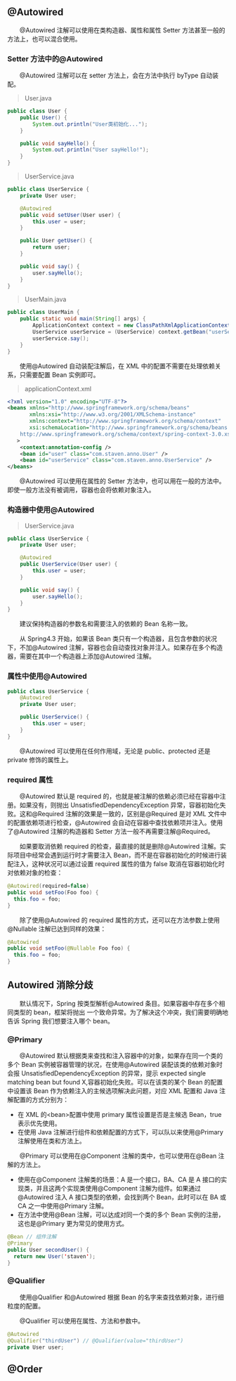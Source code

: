 ## @Autowired

&emsp;&emsp;@Autowired 注解可以使用在类构造器、属性和属性 Setter 方法甚至一般的方法上，也可以混合使用。

### Setter 方法中的@Autowired

&emsp;&emsp;@Autowired 注解可以在 setter 方法上，会在方法中执行 byType 自动装配。

> User.java

```java
public class User {
    public User() {
        System.out.println("User类初始化...");
    }

    public void sayHello() {
        System.out.println("User sayHello!");
    }
}
```

> UserService.java

```java
public class UserService {
    private User user;

    @Autowired
    public void setUser(User user) {
        this.user = user;
    }

    public User getUser() {
        return user;
    }

    public void say() {
        user.sayHello();
    }
}
```

> UserMain.java

```java
public class UserMain {
    public static void main(String[] args) {
        ApplicationContext context = new ClassPathXmlApplicationContext("applicationContext.xml");
        UserService userService = (UserService) context.getBean("userService");
        userService.say();
    }
}
```

&emsp;&emsp;使用@Autowired 自动装配注解后，在 XML 中的配置不需要在处理依赖关系，只需要配置 Bean 实例即可。

> applicationContext.xml

```xml
<?xml version="1.0" encoding="UTF-8"?>
<beans xmlns="http://www.springframework.org/schema/beans"
       xmlns:xsi="http://www.w3.org/2001/XMLSchema-instance"
       xmlns:context="http://www.springframework.org/schema/context"
       xsi:schemaLocation="http://www.springframework.org/schema/beans http://www.springframework.org/schema/beans/spring-beans.xsd  http://www.springframework.org/schema/context
    http://www.springframework.org/schema/context/spring-context-3.0.xsd"
   >
    <context:annotation-config />
    <bean id="user" class="com.staven.anno.User" />
    <bean id="userService" class="com.staven.anno.UserService" />
</beans>
```

&emsp;&emsp;@Autowired 可以使用在属性的 Setter 方法中，也可以用在一般的方法中。即使一般方法没有被调用，容器也会将依赖对象注入。

### 构造器中使用@Autowired

> UserService.java

```java
public class UserService {
    private User user;

    @Autowired
    public UserService(User user) {
        this.user = user;
    }

    public void say() {
        user.sayHello();
    }
}
```

&emsp;&emsp;建议保持构造器的参数名和需要注入的依赖的 Bean 名称一致。

&emsp;&emsp;从 Spring4.3 开始，如果该 Bean 类只有一个构造器，且包含参数的状况下，不加@Autowired 注解，容器也会自动查找对象并注入。如果存在多个构造器，需要在其中一个构造器上添加@Autowired 注解。

### 属性中使用@Autowired

```java
public class UserService {
    @Autowired
    private User user;

    public UserService() {
        this.user = user;
    }
}
```

&emsp;&emsp;@Autowired 可以使用在任何作用域，无论是 public、protected 还是 private 修饰的属性上。

### required 属性

&emsp;&emsp;@Autowired 默认是 required 的，也就是被注解的依赖必须已经在容器中注册。如果没有，则抛出 UnsatisfiedDependencyException 异常，容器初始化失败。这和@Required 注解的效果是一致的，区别是@Required 是对 XML 文件中的配置依赖项进行检查，@Autowired 会自动在容器中查找依赖项并注入。使用了@Autowired 注解的构造器和 Setter 方法一般不再需要注解@Required。

&emsp;&emsp;如果要取消依赖 required 的检查，最直接的就是删除@Autowired 注解。实际项目中经常会遇到运行时才需要注入 Bean，而不是在容器初始化的时候进行装配注入，这种状况可以通过设置 required 属性的值为 false 取消在容器初始化时对依赖对象的检查：

```java
@Autowired(required=false)
public void setFoo(Foo foo) {
  this.foo = foo;
}
```

&emsp;&emsp;除了使用@Autowired 的 required 属性的方式，还可以在方法参数上使用@Nullable 注解已达到同样的效果：

```java
@Autowired
public void setFoo(@Nullable Foo foo) {
  this.foo = foo;
}
```

## Autowired 消除分歧

&emsp;&emsp;默认情况下，Spring 按类型解析@Autowired 条目。如果容器中存在多个相同类型的 bean，框架将抛出 ​​ 一个致命异常。为了解决这个冲突，我们需要明确地告诉 Spring 我们想要注入哪个 bean。

### @Primary

&emsp;&emsp;@Autowired 默认根据类来查找和注入容器中的对象，如果存在同一个类的多个 Bean 实例被容器管理的状况，在使用@Autowired 装配该类的依赖对象时会报 UnsatisfiedDependencyException 的异常，提示 expected single matching bean but found X,容器初始化失败。可以在该类的某个 Bean 的配置中设置该 Bean 作为依赖注入的主候选项解决此问题，对应 XML 配置和 Java 注解配置的方式分别为：

- 在 XML 的<bean\>配置中使用 primary 属性设置是否是主候选 Bean，true 表示优先使用。
- 在使用 Java 注解进行组件和依赖配置的方式下，可以队以来使用@Primary 注解使用在类和方法上。

&emsp;&emsp;@Primary 可以使用在@Component 注解的类中，也可以使用在@Bean 注解的方法上。

- 使用在@Component 注解类的场景：A 是一个接口，BA、CA 是 A 接口的实现类，并且这两个实现类使用@Component 注解为组件。如果通过@Autowired 注入 A 接口类型的依赖，会找到两个 Bean，此时可以在 BA 或 CA 之一中使用@Primary 注解。
- 在方法中使用@Bean 注解，可以达成对同一个类的多个 Bean 实例的注册，这也是@Primary 更为常见的使用方式。

```java
@Bean // 组件注解
@Primary
public User secondUser() {
  return new User('staven');
}
```

### @Qualifier

&emsp;&emsp;使用@Qualifier 和@Autowired 根据 Bean 的名字来查找依赖对象，进行细粒度的配置。

&emsp;&emsp;@Qualifier 可以使用在属性、方法和参数中。

```java
@Autowired
@Qualifier("thirdUser") // @Qualifier(value="thirdUser")
private User user;
```

## @Order
